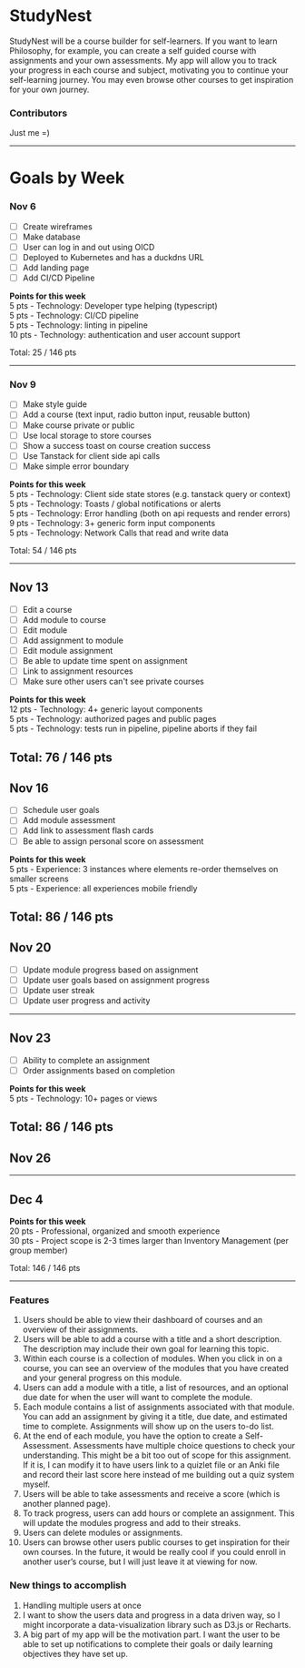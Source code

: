 # StudyNest
StudyNest will be a course builder for self-learners. If you want to learn Philosophy, for example, you can create a self guided course with assignments and your own assessments. My app will allow you to track your progress in each course and subject, motivating you to continue your self-learning journey. You may even browse other courses to get inspiration for your own journey.

### Contributors 
Just me =)  

---
# Goals by Week
### Nov 6
- [ ] Create wireframes
- [ ] Make database
- [ ] User can log in and out using OICD
- [ ] Deployed to Kubernetes and has a duckdns URL
- [ ] Add landing page
- [ ] Add CI/CD Pipeline

**Points for this week**  
5 pts - Technology: Developer type helping (typescript)  
5 pts - Technology: CI/CD pipeline  
5 pts - Technology: linting in pipeline  
10 pts - Technology: authentication and user account support  

Total: 25 / 146 pts
<hr />

### Nov 9
- [ ] Make style guide
- [ ] Add a course (text input, radio button input, reusable button)
- [ ] Make course private or public
- [ ] Use local storage to store courses
- [ ] Show a success toast on course creation success
- [ ] Use Tanstack for client side api calls
- [ ] Make simple error boundary

**Points for this week**  
5 pts - Technology: Client side state stores (e.g. tanstack query or context)  
5 pts - Technology: Toasts / global notifications or alerts  
5 pts - Technology: Error handling (both on api requests and render errors)
9 pts - Technology: 3+ generic form input components  
5 pts - Technology: Network Calls that read and write data

Total: 54 / 146 pts

---
## Nov 13
- [ ] Edit a course
- [ ] Add module to course
- [ ] Edit module
- [ ] Add assignment to module
- [ ] Edit module assignment
- [ ] Be able to update time spent on assignment
- [ ] Link to assignment resources
- [ ] Make sure other users can't see private courses

**Points for this week**  
12 pts - Technology: 4+ generic layout components  
5 pts - Technology: authorized pages and public pages  
5 pts - Technology: tests run in pipeline, pipeline aborts if they fail

Total: 76 / 146 pts
---
## Nov 16
- [ ] Schedule user goals
- [ ] Add module assessment
- [ ] Add link to assessment flash cards
- [ ] Be able to assign personal score on assessment

**Points for this week**  
5 pts - Experience: 3 instances where elements re-order themselves on smaller screens    
5 pts - Experience: all experiences mobile friendly  

Total: 86 / 146 pts
---
## Nov 20
- [ ] Update module progress based on assignment
- [ ] Update user goals based on assignment progress
- [ ] Update user streak
- [ ] Update user progress and activity

--- 
## Nov 23
- [ ] Ability to complete an assignment
- [ ] Order assignments based on completion

**Points for this week**  
5 pts - Technology: 10+ pages or views  

Total: 86 / 146 pts
--- 
## Nov 26

--- 
## Dec 4

**Points for this week**  
20 pts - Professional, organized and smooth experience  
30 pts - Project scope is 2-3 times larger than Inventory Management (per group member)  

Total: 146 / 146 pts
<hr />

### Features
1. Users should be able to view their dashboard of courses and an overview of their assignments.
2. Users will be able to add a course with a title and a short description. The description may include their own goal for learning this topic.
3. Within each course is a collection of modules. When you click in on a course, you can see an overview of the modules that you have created and your general progress on this module.
4. Users can add a module with a title, a list of resources, and an optional due date for when the user will want to complete the module.
5. Each module contains a list of assignments associated with that module. You can add an assignment by giving it a title, due date, and estimated time to complete. Assignments will show up on the users to-do list.
6. At the end of each module, you have the option to create a Self-Assessment. Assessments have multiple choice questions to check your understanding. This might be a bit too out of scope for this assignment. If it is, I can modify it to have users link to a quizlet file or an Anki file and record their last score here instead of me building out a quiz system myself.
7. Users will be able to take assessments and receive a score (which is another planned page).
8. To track progress, users can add hours or complete an assignment. This will update the modules progress and add to their streaks.
9. Users can delete modules or assignments.
10. Users can browse other users public courses to get inspiration for their own courses. In the future, it would be really cool if you could enroll in another user’s course, but I will just leave it at viewing for now.

### New things to accomplish
1. Handling multiple users at once
2. I want to show the users data and progress in a data driven way, so I might incorporate a data-visualization library such as D3.js or Recharts.
3. A big part of my app will be the motivation part. I want the user to be able to set up notifications to complete their goals or daily learning objectives they have set up. 
